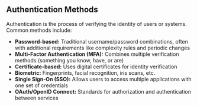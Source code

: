 ## Authentication Methods

Authentication is the process of verifying the identity of users or systems. Common methods include:

* **Password-based:** Traditional username/password combinations, often with additional requirements like complexity rules and periodic changes
* **Multi-Factor Authentication (MFA):** Combines multiple verification methods (something you know, have, or are)
* **Certificate-based:** Uses digital certificates for identity verification
* **Biometric:** Fingerprints, facial recognition, iris scans, etc.
* **Single Sign-On (SSO):** Allows users to access multiple applications with one set of credentials
* **OAuth/OpenID Connect:** Standards for authorization and authentication between services